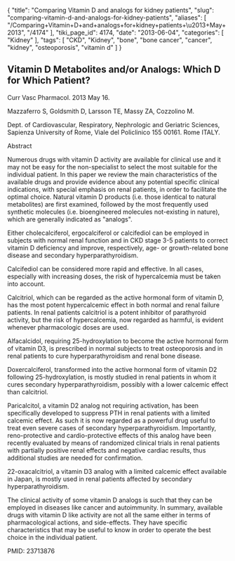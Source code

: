 {
    "title": "Comparing Vitamin D and analogs for kidney patients",
    "slug": "comparing-vitamin-d-and-analogs-for-kidney-patients",
    "aliases": [
        "/Comparing+Vitamin+D+and+analogs+for+kidney+patients+\u2013+May+2013",
        "/4174"
    ],
    "tiki_page_id": 4174,
    "date": "2013-06-04",
    "categories": [
        "Kidney"
    ],
    "tags": [
        "CKD",
        "Kidney",
        "bone",
        "bone cancer",
        "cancer",
        "kidney",
        "osteoporosis",
        "vitamin d"
    ]
}


## Vitamin D Metabolites and/or Analogs: Which D for Which Patient?

Curr Vasc Pharmacol. 2013 May 16. 

Mazzaferro S, Goldsmith D, Larsson TE, Massy ZA, Cozzolino M.

Dept. of Cardiovascular, Respiratory, Nephrologic and Geriatric Sciences, Sapienza University of Rome, Viale del Policlinico 155 00161. Rome ITALY.

Abstract

Numerous drugs with vitamin D activity are available for clinical use and it may not be easy for the non-specialist to select the most suitable for the individual patient. In this paper we review the main characteristics of the available drugs and provide evidence about any potential specific clinical indications, with special emphasis on renal patients, in order to facilitate the optimal choice. Natural vitamin D products (i.e. those identical to natural metabolites) are first examined, followed by the most frequently used synthetic molecules (i.e. bioengineered molecules not-existing in nature), which are generally indicated as "analogs". 

Either cholecalciferol, ergocalciferol or calcifediol can be employed in subjects with normal renal function and in CKD stage 3-5 patients to correct vitamin D deficiency and improve, respectively, age- or growth-related bone disease and secondary hyperparathyroidism. 

Calcifediol can be considered more rapid and effective. In all cases, especially with increasing doses, the risk of hypercalcemia must be taken into account. 

Calcitriol, which can be regarded as the active hormonal form of vitamin D, has the most potent hypercalcemic effect in both normal and renal failure patients. In renal patients calcitriol is a potent inhibitor of parathyroid activity, but the risk of hypercalcemia, now regarded as harmful, is evident whenever pharmacologic doses are used. 

Alfacalcidol, requiring 25-hydroxylation to become the active hormonal form of vitamin D3, is prescribed in normal subjects to treat osteoporosis and in renal patients to cure hyperparathyroidism and renal bone disease. 

Doxercalciferol, transformed into the active hormonal form of vitamin D2 following 25-hydroxylation, is mostly studied in renal patients in whom it cures secondary hyperparathyroidism, possibly with a lower calcemic effect than calcitriol. 

Paricalcitol, a vitamin D2 analog not requiring activation, has been specifically developed to suppress PTH in renal patients with a limited calcemic effect. As such it is now regarded as a powerful drug useful to treat even severe cases of secondary hyperparathyroidism. Importantly, reno-protective and cardio-protective effects of this analog have been recently evaluated by means of randomized clinical trials in renal patients with partially positive renal effects and negative cardiac results, thus additional studies are needed for confirmation. 

22-oxacalcitriol, a vitamin D3 analog with a limited calcemic effect available in Japan, is mostly used in renal patients affected by secondary hyperparathyroidism. 

The clinical activity of some vitamin D analogs is such that they can be employed in diseases like cancer and autoimmunity. In summary, available drugs with vitamin D like activity are not all the same either in terms of pharmacological actions, and side-effects. They have specific characteristics that may be useful to know in order to operate the best choice in the individual patient.

PMID:     23713876